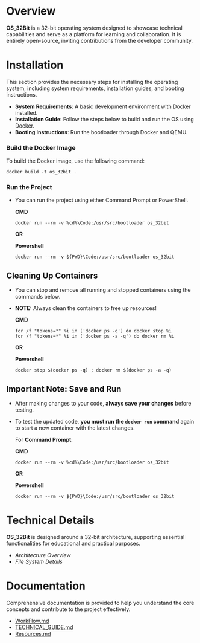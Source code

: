 # Overview
**OS_32Bit** is a 32-bit operating system designed to showcase technical capabilities and serve as a platform for learning and collaboration. It is entirely open-source, inviting contributions from the developer community.

# Installation
This section provides the necessary steps for installing the operating system, including system requirements, installation guides, and booting instructions.

- **System Requirements**: A basic development environment with Docker installed.
- **Installation Guide**: Follow the steps below to build and run the OS using Docker.
- **Booting Instructions**: Run the bootloader through Docker and QEMU.

### Build the Docker Image

To build the Docker image, use the following command:

```
docker build -t os_32bit .
```

### Run the Project
- You can run the project using either Command Prompt or PowerShell.

  **CMD**
  ```
  docker run --rm -v %cd%\Code:/usr/src/bootloader os_32bit
  ```

  **OR**
  
  **Powershell**
  ```
  docker run --rm -v ${PWD}\Code:/usr/src/bootloader os_32bit
  ```
## Cleaning Up Containers
- You can stop and remove all running and stopped containers using the commands below.
- **NOTE:**
  Always clean the containers to free up resources!

  **CMD**
  ```
  for /f "tokens=*" %i in ('docker ps -q') do docker stop %i
  for /f "tokens=*" %i in ('docker ps -a -q') do docker rm %i
  ```

  **OR**

  **Powershell**
  ```
  docker stop $(docker ps -q) ; docker rm $(docker ps -a -q)
  ```

## Important Note: Save and Run

- After making changes to your code, **always save your changes** before testing.
- To test the updated code, **you must run the `docker run` command** again to start a new container with the latest changes.

  For **Command Prompt**:

  **CMD**
  ```
  docker run --rm -v %cd%\Code:/usr/src/bootloader os_32bit
  ```

  **OR**

  **Powershell**
  ```
  docker run --rm -v ${PWD}\Code:/usr/src/bootloader os_32bit
  ```

# Technical Details
**OS_32Bit** is designed around a 32-bit architecture, supporting essential functionalities for educational and practical purposes.

- *Architecture Overview*
- *File System Details*

# Documentation
Comprehensive documentation is provided to help you understand the core concepts and contribute to the project effectively.

- [WorkFlow.md](https://github.com/IlanVinograd/OS_32Bit/blob/main/WorkFlow.md)
- [TECHNICAL_GUIDE.md](https://github.com/IlanVinograd/OS_32Bit/blob/main/Docs/Technical_Guide.md)
- [Resources.md](https://github.com/IlanVinograd/OS_32Bit/blob/main/Resources.md)
